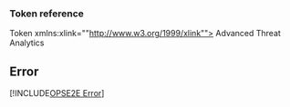 ### Token reference
Token xmlns:xlink=""http://www.w3.org/1999/xlink""> Advanced Threat Analytics </Token>

## Error
[!INCLUDE[OPSE2E Error](./token/ATAS.md)] 
